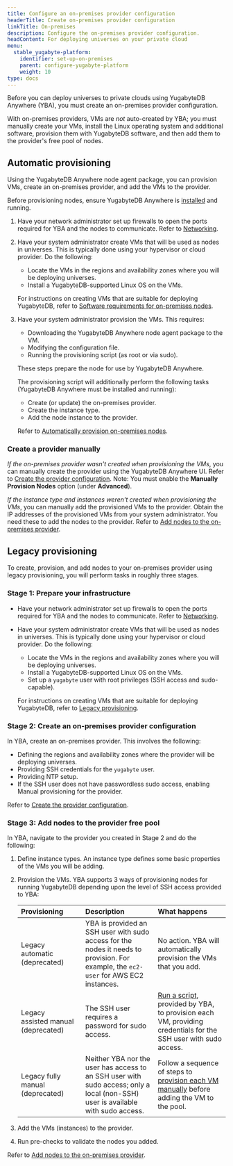 ```yaml
---
title: Configure an on-premises provider configuration
headerTitle: Create on-premises provider configuration
linkTitle: On-premises
description: Configure the on-premises provider configuration.
headContent: For deploying universes on your private cloud
menu:
  stable_yugabyte-platform:
    identifier: set-up-on-premises
    parent: configure-yugabyte-platform
    weight: 10
type: docs
---
```


Before you can deploy universes to private clouds using YugabyteDB Anywhere (YBA), you must create an on-premises provider configuration.

With on-premises providers, VMs are _not_ auto-created by YBA; you must manually create your VMs, install the Linux operating system and additional software, provision them with YugabyteDB software, and then add them to the provider's free pool of nodes.

## Automatic provisioning

Using the YugabyteDB Anywhere node agent package, you can provision VMs, create an on-premises provider, and add the VMs to the provider.

Before provisioning nodes, ensure YugabyteDB Anywhere is [installed](../../install-yugabyte-platform/) and running.

1. Have your network administrator set up firewalls to open the ports required for YBA and the nodes to communicate. Refer to [Networking](../../prepare/networking/).
1. Have your system administrator create VMs that will be used as nodes in universes. This is typically done using your hypervisor or cloud provider. Do the following:

    - Locate the VMs in the regions and availability zones where you will be deploying universes.
    - Install a YugabyteDB-supported Linux OS on the VMs.

    For instructions on creating VMs that are suitable for deploying YugabyteDB, refer to [Software requirements for on-premises nodes](../../prepare/server-nodes-software/).

1. Have your system administrator provision the VMs. This requires:

    - Downloading the YugabyteDB Anywhere node agent package to the VM.
    - Modifying the configuration file.
    - Running the provisioning script (as root or via sudo).

    These steps prepare the node for use by YugabyteDB Anywhere.

    The provisioning script will additionally perform the following tasks (YugabyteDB Anywhere must be installed and running):

    - Create (or update) the on-premises provider.
    - Create the instance type.
    - Add the node instance to the provider.

    Refer to [Automatically provision on-premises nodes](../../prepare/server-nodes-software/software-on-prem/).

### Create a provider manually

_If the on-premises provider wasn't created when provisioning the VMs_, you can manually create the provider using the YugabyteDB Anywhere UI. Refer to [Create the provider configuration](../on-premises-provider/). Note: You must enable the **Manually Provision Nodes** option (under **Advanced**).

_If the instance type and instances weren't created when provisioning the VMs_, you can manually add the provisioned VMs to the provider. Obtain the IP addresses of the provisioned VMs from your system administrator. You need these to add the nodes to the provider. Refer to [Add nodes to the on-premises provider](../on-premises-nodes/).

## Legacy provisioning

To create, provision, and add nodes to your on-premises provider using legacy provisioning, you will perform tasks in roughly three stages.

<!--![Create on-premises provider](/images/yb-platform/config/yba-onprem-config-flow.png)-->

### Stage 1: Prepare your infrastructure

- Have your network administrator set up firewalls to open the ports required for YBA and the nodes to communicate. Refer to [Networking](../../prepare/networking/).
- Have your system administrator create VMs that will be used as nodes in universes. This is typically done using your hypervisor or cloud provider. Do the following:
  - Locate the VMs in the regions and availability zones where you will be deploying universes.
  - Install a YugabyteDB-supported Linux OS on the VMs.
  - Set up a `yugabyte` user with root privileges (SSH access and sudo-capable).

  For instructions on creating VMs that are suitable for deploying YugabyteDB, refer to [Legacy provisioning](../../prepare/server-nodes-software/software-on-prem-legacy/).

### Stage 2: Create an on-premises provider configuration

In YBA, create an on-premises provider. This involves the following:

- Defining the regions and availability zones where the provider will be deploying universes.
- Providing SSH credentials for the `yugabyte` user.
- Providing NTP setup.
- If the SSH user does not have passwordless sudo access, enabling Manual provisioning for the provider.

Refer to [Create the provider configuration](../on-premises-provider/).

### Stage 3: Add nodes to the provider free pool

In YBA, navigate to the provider you created in Stage 2 and do the following:

1. Define instance types. An instance type defines some basic properties of the VMs you will be adding.
1. Provision the VMs. YBA supports 3 ways of provisioning nodes for running YugabyteDB depending upon the level of SSH access provided to YBA:

    | Provisioning | Description | What happens |
    | :--- | :--- | :--- |
    | Legacy automatic (deprecated) | YBA is provided an SSH user with sudo access for the nodes it needs to provision. For example, the `ec2-user` for AWS EC2 instances. | No action. YBA will automatically provision the VMs that you add. |
    | Legacy assisted&nbsp;manual (deprecated) | The SSH user requires a password for sudo access. | [Run a script](../on-premises-script/), provided by YBA, to provision each VM, providing credentials for the SSH user with sudo access. |
    | Legacy fully manual (deprecated) | Neither YBA nor the user has access to an SSH user with sudo access; only a local (non-SSH) user is available with sudo access. | Follow a sequence of steps to [provision each VM manually](../../prepare/server-nodes-software/software-on-prem-manual/) before adding the VM to the pool. |

1. Add the VMs (instances) to the provider.

1. Run pre-checks to validate the nodes you added.

Refer to [Add nodes to the on-premises provider](../on-premises-nodes/).
